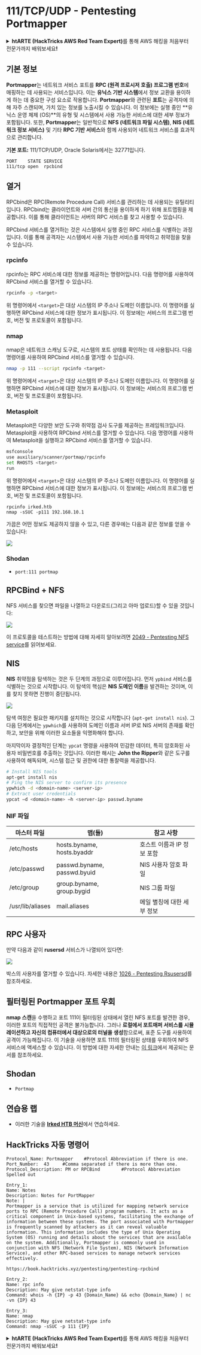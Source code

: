 # 111/TCP/UDP - Pentesting Portmapper

<details>

<summary><strong>htARTE (HackTricks AWS Red Team Expert)</strong>를 통해 AWS 해킹을 처음부터 전문가까지 배워보세요<strong>!</strong></summary>

HackTricks를 지원하는 다른 방법:

* HackTricks에서 **회사 광고를 보거나 HackTricks를 PDF로 다운로드**하려면 [**SUBSCRIPTION PLANS**](https://github.com/sponsors/carlospolop)를 확인하세요!
* [**공식 PEASS & HackTricks 스웨그**](https://peass.creator-spring.com)를 얻으세요.
* [**The PEASS Family**](https://opensea.io/collection/the-peass-family)를 발견하세요. 독점적인 [**NFTs**](https://opensea.io/collection/the-peass-family) 컬렉션입니다.
* 💬 [**Discord 그룹**](https://discord.gg/hRep4RUj7f) 또는 [**텔레그램 그룹**](https://t.me/peass)에 **참여**하거나 **Twitter** 🐦 [**@carlospolopm**](https://twitter.com/hacktricks_live)**를** **팔로우**하세요.
* **HackTricks**와 **HackTricks Cloud** github 저장소에 PR을 제출하여 **해킹 트릭을 공유**하세요.

</details>

## 기본 정보

**Portmapper**는 네트워크 서비스 포트를 **RPC (원격 프로시저 호출) 프로그램 번호**에 매핑하는 데 사용되는 서비스입니다. 이는 **유닉스 기반 시스템**에서 정보 교환을 용이하게 하는 데 중요한 구성 요소로 작용합니다. **Portmapper**와 관련된 **포트**는 공격자에 의해 자주 스캔되며, 가치 있는 정보를 노출시킬 수 있습니다. 이 정보에는 실행 중인 **유닉스 운영 체제 (OS)**의 유형 및 시스템에서 사용 가능한 서비스에 대한 세부 정보가 포함됩니다. 또한, **Portmapper**는 일반적으로 **NFS (네트워크 파일 시스템)**, **NIS (네트워크 정보 서비스)** 및 기타 **RPC 기반 서비스**와 함께 사용되어 네트워크 서비스를 효과적으로 관리합니다.

**기본 포트:** 111/TCP/UDP, Oracle Solaris에서는 32771입니다.
```
PORT    STATE SERVICE
111/tcp open  rpcbind
```
## 열거

RPCbind은 RPC(Remote Procedure Call) 서비스를 관리하는 데 사용되는 유틸리티입니다. RPCbind는 클라이언트와 서버 간의 통신을 용이하게 하기 위해 포트맵핑을 제공합니다. 이를 통해 클라이언트는 서버의 RPC 서비스를 찾고 사용할 수 있습니다.

RPCbind 서비스를 열거하는 것은 시스템에서 실행 중인 RPC 서비스를 식별하는 과정입니다. 이를 통해 공격자는 시스템에서 사용 가능한 서비스를 파악하고 취약점을 찾을 수 있습니다.

### rpcinfo

rpcinfo는 RPC 서비스에 대한 정보를 제공하는 명령어입니다. 다음 명령어를 사용하여 RPCbind 서비스를 열거할 수 있습니다.

```bash
rpcinfo -p <target>
```

위 명령어에서 `<target>`은 대상 시스템의 IP 주소나 도메인 이름입니다. 이 명령어를 실행하면 RPCbind 서비스에 대한 정보가 표시됩니다. 이 정보에는 서비스의 프로그램 번호, 버전 및 프로토콜이 포함됩니다.

### nmap

nmap은 네트워크 스캐닝 도구로, 시스템의 포트 상태를 확인하는 데 사용됩니다. 다음 명령어를 사용하여 RPCbind 서비스를 열거할 수 있습니다.

```bash
nmap -p 111 --script rpcinfo <target>
```

위 명령어에서 `<target>`은 대상 시스템의 IP 주소나 도메인 이름입니다. 이 명령어를 실행하면 RPCbind 서비스에 대한 정보가 표시됩니다. 이 정보에는 서비스의 프로그램 번호, 버전 및 프로토콜이 포함됩니다.

### Metasploit

Metasploit은 다양한 보안 도구와 취약점 검사 도구를 제공하는 프레임워크입니다. Metasploit을 사용하여 RPCbind 서비스를 열거할 수 있습니다. 다음 명령어를 사용하여 Metasploit을 실행하고 RPCbind 서비스를 열거할 수 있습니다.

```bash
msfconsole
use auxiliary/scanner/portmap/rpcinfo
set RHOSTS <target>
run
```

위 명령어에서 `<target>`은 대상 시스템의 IP 주소나 도메인 이름입니다. 이 명령어를 실행하면 RPCbind 서비스에 대한 정보가 표시됩니다. 이 정보에는 서비스의 프로그램 번호, 버전 및 프로토콜이 포함됩니다.
```
rpcinfo irked.htb
nmap -sSUC -p111 192.168.10.1
```
가끔은 어떤 정보도 제공하지 않을 수 있고, 다른 경우에는 다음과 같은 정보를 얻을 수 있습니다:

![](<../.gitbook/assets/image (230).png>)

### Shodan

* `port:111 portmap`

## RPCBind + NFS

NFS 서비스를 찾으면 파일을 나열하고 다운로드(그리고 아마 업로드)할 수 있을 것입니다:

![](<../.gitbook/assets/image (232).png>)

이 프로토콜을 테스트하는 방법에 대해 자세히 알아보려면 [2049 - Pentesting NFS service](nfs-service-pentesting.md)를 읽어보세요.

## NIS

**NIS** 취약점을 탐색하는 것은 두 단계의 과정으로 이루어집니다. 먼저 `ypbind` 서비스를 식별하는 것으로 시작합니다. 이 탐색의 핵심은 **NIS 도메인 이름**을 발견하는 것이며, 이를 찾지 못하면 진행이 중단됩니다.

![](<../.gitbook/assets/image (233).png>)

탐색 여정은 필요한 패키지를 설치하는 것으로 시작합니다 (`apt-get install nis`). 그 다음 단계에서는 `ypwhich`를 사용하여 도메인 이름과 서버 IP로 NIS 서버의 존재를 확인하고, 보안을 위해 이러한 요소들을 익명화해야 합니다.

마지막이자 결정적인 단계는 `ypcat` 명령을 사용하여 민감한 데이터, 특히 암호화된 사용자 비밀번호를 추출하는 것입니다. 이러한 해시는 **John the Ripper**와 같은 도구를 사용하여 해독되며, 시스템 접근 및 권한에 대한 통찰력을 제공합니다.
```bash
# Install NIS tools
apt-get install nis
# Ping the NIS server to confirm its presence
ypwhich -d <domain-name> <server-ip>
# Extract user credentials
ypcat –d <domain-name> –h <server-ip> passwd.byname
```
### NIF 파일

| **마스터 파일** | **맵(들)**                  | **참고 사항**                     |
| -------------- | --------------------------- | --------------------------------- |
| /etc/hosts     | hosts.byname, hosts.byaddr  | 호스트 이름과 IP 정보 포함         |
| /etc/passwd    | passwd.byname, passwd.byuid | NIS 사용자 암호 파일              |
| /etc/group     | group.byname, group.bygid   | NIS 그룹 파일                     |
| /usr/lib/aliases | mail.aliases                | 메일 별칭에 대한 세부 정보        |

## RPC 사용자

만약 다음과 같이 **rusersd** 서비스가 나열되어 있다면:

![](<../.gitbook/assets/image (231).png>)

박스의 사용자를 열거할 수 있습니다. 자세한 내용은 [1026 - Pentesting Rsusersd](1026-pentesting-rusersd.md)를 참조하세요.

## 필터링된 Portmapper 포트 우회

**nmap 스캔**을 수행하고 포트 111이 필터링된 상태에서 열린 NFS 포트를 발견한 경우, 이러한 포트의 직접적인 공격은 불가능합니다. 그러나 **로컬에서 포트매퍼 서비스를 시뮬레이션하고 자신의 컴퓨터에서 대상으로의 터널을 생성**함으로써, 표준 도구를 사용하여 공격이 가능해집니다. 이 기술을 사용하면 포트 111의 필터링된 상태를 우회하여 NFS 서비스에 액세스할 수 있습니다. 이 방법에 대한 자세한 안내는 [이 링크](https://medium.com/@sebnemK/how-to-bypass-filtered-portmapper-port-111-27cee52416bc)에서 제공되는 문서를 참조하세요.

## Shodan

* `Portmap`

## 연습용 랩

* 이러한 기술을 [**Irked HTB 머신**](https://app.hackthebox.com/machines/Irked)에서 연습하세요.

## HackTricks 자동 명령어
```
Protocol_Name: Portmapper    #Protocol Abbreviation if there is one.
Port_Number:  43     #Comma separated if there is more than one.
Protocol_Description: PM or RPCBind        #Protocol Abbreviation Spelled out

Entry_1:
Name: Notes
Description: Notes for PortMapper
Note: |
Portmapper is a service that is utilized for mapping network service ports to RPC (Remote Procedure Call) program numbers. It acts as a critical component in Unix-based systems, facilitating the exchange of information between these systems. The port associated with Portmapper is frequently scanned by attackers as it can reveal valuable information. This information includes the type of Unix Operating System (OS) running and details about the services that are available on the system. Additionally, Portmapper is commonly used in conjunction with NFS (Network File System), NIS (Network Information Service), and other RPC-based services to manage network services effectively.

https://book.hacktricks.xyz/pentesting/pentesting-rpcbind

Entry_2:
Name: rpc info
Description: May give netstat-type info
Command: whois -h {IP} -p 43 {Domain_Name} && echo {Domain_Name} | nc -vn {IP} 43

Entry_3:
Name: nmap
Description: May give netstat-type info
Command: nmap -sSUC -p 111 {IP}
```
<details>

<summary><strong>htARTE (HackTricks AWS Red Team Expert)</strong>를 통해 AWS 해킹을 처음부터 전문가까지 배워보세요<strong>!</strong></summary>

HackTricks를 지원하는 다른 방법:

* **회사를 HackTricks에서 광고하거나 HackTricks를 PDF로 다운로드**하려면 [**SUBSCRIPTION PLANS**](https://github.com/sponsors/carlospolop)를 확인하세요!
* [**공식 PEASS & HackTricks 스웨그**](https://peass.creator-spring.com)를 얻으세요.
* [**The PEASS Family**](https://opensea.io/collection/the-peass-family)를 발견하세요. 독점적인 [**NFTs**](https://opensea.io/collection/the-peass-family) 컬렉션입니다.
* 💬 [**Discord 그룹**](https://discord.gg/hRep4RUj7f) 또는 [**텔레그램 그룹**](https://t.me/peass)에 **참여**하거나 **Twitter** 🐦 [**@carlospolopm**](https://twitter.com/hacktricks_live)를 **팔로우**하세요.
* **Hacking 트릭을 공유하려면** [**HackTricks**](https://github.com/carlospolop/hacktricks) 및 [**HackTricks Cloud**](https://github.com/carlospolop/hacktricks-cloud) github 저장소에 PR을 제출하세요.

</details>
